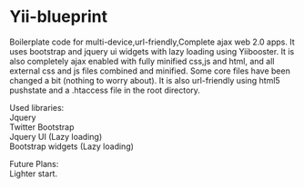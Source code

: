Yii-blueprint
=============

Boilerplate code for multi-device,url-friendly,Complete ajax web 2.0 apps.
It uses bootstrap and jquery ui widgets with lazy loading using Yiibooster. It is also completely ajax enabled with fully minified css,js and html, and all external css and js files combined and minified. Some core files have been changed a bit (nothing to worry about). It is also url-friendly using html5 pushstate and a .htaccess file in the root directory.

Used libraries:<br/>
Jquery<br/>
Twitter Bootstrap<br/>
Jquery UI               (Lazy loading)<br/>
Bootstrap widgets       (Lazy loading)<br/>

Future Plans:<br/>
Lighter start.